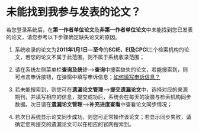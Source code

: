 # 未能找到我参与发表的论文？

若您登录系统后，在**第一作者单位论文**及**非第一作者单位论文**中未能找到您已发表的论文，请您参考以下步骤确定缺失论文的原因。

1. 系统收录的论文为**2011年1月1日—至今**的**SCIE、EI及CPCI**三个检索机构的论文，若您的论文不属于此范围，则不属于系统收录范围；

2. 请在系统左侧菜单栏**查询及统计**——>**查询**中搜索缺失的论文，若能搜索到，则可点击申诉按钮，在弹窗中填写申诉信息；[如何填写申诉信息？](how-to-appeal.md)

3. 若未能搜索到，则您可在**遗漏论文管理**——>**提交遗漏论文**中，选择对应的来源期刊，并填写相应的信息，提交成功后，系统会在每天的凌晨与检索机构同步数据。次日请在**遗漏论文管理**——>**补充进度查看**中查看论文同步情况；

4. 若次日系统显示论文同步成功，则您可正常操作该论文；若显示同步失败，请确定您所提交的遗漏论文可以在相应的官网搜索到。
